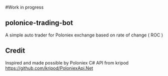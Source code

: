 #Work in progress

## polonice-trading-bot
A simple auto trader for Poloniex exchange based on rate of change ( ROC )

## Credit
Inspired and made possible by Poloniex C# API from kripod
https://github.com/kripod/PoloniexApi.Net
